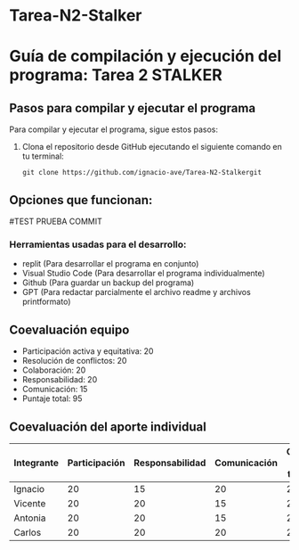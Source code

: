 # Tarea-N2-Stalker

# Guía de compilación y ejecución del programa: Tarea 2  STALKER


## Pasos para compilar y ejecutar el programa

Para compilar y ejecutar el programa, sigue estos pasos:

1. Clona el repositorio desde GitHub ejecutando el siguiente comando en tu terminal:
    ```
    git clone https://github.com/ignacio-ave/Tarea-N2-Stalkergit
    ```


## Opciones que funcionan:

#TEST PRUEBA COMMIT

### Herramientas usadas para el desarrollo:
  - replit (Para desarrollar el programa en conjunto)
  - Visual Studio Code (Para desarrollar el programa individualmente)
  - Github (Para guardar un backup del programa)
  - GPT (Para redactar parcialmente el archivo readme y archivos printformato)

## Coevaluación equipo
- Participación activa y equitativa: 20 
- Resolución de conflictos: 20
- Colaboración: 20 
- Responsabilidad: 20 
- Comunicación: 15
- Puntaje total: 95

## Coevaluación del aporte individual
| Integrante | Participación | Responsabilidad | Comunicación | Calidad del trabajo | Trabajo en equipo | Pje Total |
|------------|--------------|----------------|--------------|------------------|------------------|------------------|
| Ignacio    | 20           | 15             |  20          | 20               | 20               | 95               |
| Vicente    | 20           | 20             |  15          | 20               | 20               | 95               |
| Antonia    | 20           | 20             |  15          | 20               | 20               | 95               |
| Carlos     | 20           | 20             |  20          | 20               | 20               | 100               |

